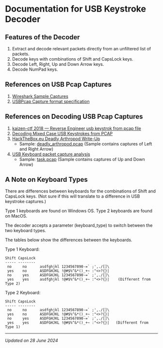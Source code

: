 # Documentation for USB Keystroke Decoder

## Features of the Decoder

1. Extract and decode relevant packets directly from an unfiltered list of packets.
1. Decode keys with combinations of Shift and CapsLock keys.
1. Decode Left, Right, Up and Down Arrow keys.
1. Decode NumPad keys.

## References on USB Pcap Captures

1. [Wireshark Sample Captures](https://wiki.wireshark.org/SampleCaptures)
1. [USBPcap Capture format specification](https://desowin.org/usbpcap/captureformat.html)

## References on Decoding USB Pcap Captures

1. [kaizen-ctf 2018 — Reverse Engineer usb keystrok from pcap file](https://abawazeeer.medium.com/kaizen-ctf-2018-reverse-engineer-usb-keystrok-from-pcap-file-2412351679f4)
1. [Decoding Mixed Case USB Keystrokes from PCAP](https://blog.stayontarget.org/2019/03/decoding-mixed-case-usb-keystrokes-from.html)
1. [HackTheBox.eu Deadly Arthropod Write-Up](https://github.com/tanc7/HacktheBox_Deadly_Arthropod_Writeup/tree/master)
    - Sample: [deadly_arthropod.pcap](https://github.com/tanc7/HacktheBox_Deadly_Arthropod_Writeup/blob/master/deadly_arthropod.pcap) (Sample contains captures of Left and Right Arrow)
1. [USB Keyboard packet capture analysis](https://naykisec.github.io/USB-Keyboard-packet-capture-analysis/)
    - Sample: [task.pcap](https://0xd13a.github.io/ctfs/hackit2017/foren100/task.pcap) (Sample contains captures of Up and Down Arrow)

## A Note on Keyboard Types

There are differences between keyboards for the combinations of Shift and CapsLock keys. (Not sure if this will translate to a difference in USB keystroke captures.)

Type 1 keyboards are found on Windows OS. Type 2 keyboards are found on MacOS.

The decoder accepts a parameter (keyboard_type) to switch between the two keyboard types.

The tables below show the differences between the keyboards.

Type 1 Keyboard:

```
Shift CapsLock
----- --------
 no     no      asdfghjkl 1234567890-=` ;',./[]\
 yes    no      ASDFGHJKL !@#$%^&*()_+~ :"<>?{}|
 no     yes     ASDFGHJKL 1234567890-=` ;',./[]\
 yes    yes     asdfghjkl !@#$%^&*()_+~ :"<>?{}|    (Different from Type 2)
```

Type 2 Keyboard:

```
Shift CapsLock
----- --------
 no     no      asdfghjkl 1234567890-=` ;',./[]\
 yes    no      ASDFGHJKL !@#$%^&*()_+~ :"<>?{}|
 no     yes     ASDFGHJKL 1234567890-=` ;',./[]\
 yes    yes     ASDFGHJKL !@#$%^&*()_+~ :"<>?{}|   (Different from Type 1)
```

***

*Updated on 28 June 2024*
